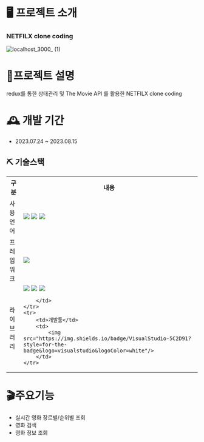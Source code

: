 # 🖥 프로젝트 소개 
### NETFILX clone coding 
![localhost_3000_ (1)](https://github.com/kimsohee12/react-redux_netflix/assets/130417959/33fb5226-f314-4796-9b39-31d37f058af4)


# 📝프로젝트 설명
redux를 통한 상태관리 및 The Movie API 를 활용한 NETFILX clone coding


# 🕰 개발 기간
 - 2023.07.24 ~ 2023.08.15


  ## ⛏ 기술스택
<table>
    <tr>
        <th>구분</th>
        <th>내용</th>
    </tr>
    <tr>
        <td>사용언어</td>
        <td>
          <img src="https://img.shields.io/badge/JavaScript-F7DF1E?style=for-the-badge&logo=javascript&logoColor=white"/>
         <img src="https://img.shields.io/badge/HTML5-E34F26?style=for-the-badge&logo=html5&logoColor=white"/> 
         <img src="https://img.shields.io/badge/CSS-1572B6?style=for-the-badge&logo=css3&logoColor=white"/> 
        </td>
    </tr>
    <tr>
        <td>프레임워크</td>
        <td>
         <img src="https://img.shields.io/badge/React-61DAFB?style=for-the-badge&logo=react&logoColor=white"/>
        </td>
    </tr>
    <tr>
        <td>라이브러리</td>
        <td>
            <img src="https://img.shields.io/badge/Axios-5A29E4?style=for-the-badge&logo=axios&logoColor=white"/> 
          <img src="https://img.shields.io/badge/ReactRouter-CA4245?style=for-the-badge&logo=reactrouter&logoColor=white"/> 
          <img src="https://img.shields.io/badge/redux-764ABC?style=for-the-badge&logo=redux&logoColor=white"/> 

        </td>
    </tr>
    <tr>
        <td>개발툴</td>
        <td>
            <img src="https://img.shields.io/badge/VisualStudio-5C2D91?style=for-the-badge&logo=visualstudio&logoColor=white"/>
        </td>
    </tr>
   
</table>


# 🎬주요기능
  - 실시간 영화 장르별/순위별 조회
  - 영화 검색
  - 영화 정보 조회
  

